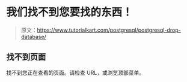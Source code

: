 # 我们找不到您要找的东西！

> 原文：<https://www.tutorialkart.com/postgresql/postgresql-drop-database/>

## 找不到页面

找不到您正在查看的页面。请检查 URL，或浏览顶部菜单。